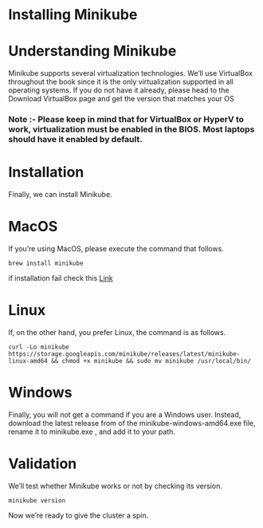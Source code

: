 # Installing Minikube


# Understanding Minikube 

Minikube supports several virtualization technologies. 
We’ll use VirtualBox throughout the book since it is the only virtualization supported in all operating systems. If you do not have it already, please head to the Download VirtualBox page and get the version that matches your OS 

### Note :- Please keep in mind that for VirtualBox or HyperV to work, virtualization must be enabled in the BIOS. Most laptops should have it enabled by default.

# Installation

Finally, we can install Minikube.

# MacOS 

If you’re using MacOS, please execute the command that follows.

```
brew install minikube

```
if installation fail check this [Link](https://osxdaily.com/2018/12/31/install-run-virtualbox-macos-install-kernel-fails/)

# Linux 

If, on the other hand, you prefer Linux, the command is as follows.

```
curl -Lo minikube https://storage.googleapis.com/minikube/releases/latest/minikube-linux-amd64 && chmod +x minikube && sudo mv minikube /usr/local/bin/

```
# Windows 

Finally, you will not get a command if you are a Windows user. Instead, download the latest release from of the minikube-windows-amd64.exe file, rename it to minikube.exe , and add it to your path.

# Validation 
We’ll test whether Minikube works or not by checking its version.

```
minikube version

```
Now we’re ready to give the cluster a spin.


